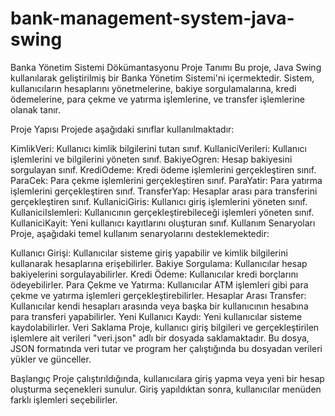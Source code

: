 # bank-management-system-java-swing
Banka Yönetim Sistemi Dökümantasyonu
Proje Tanımı
Bu proje, Java Swing kullanılarak geliştirilmiş bir Banka Yönetim Sistemi'ni içermektedir. Sistem, kullanıcıların hesaplarını yönetmelerine, bakiye sorgulamalarına, kredi ödemelerine, para çekme ve yatırma işlemlerine, ve transfer işlemlerine olanak tanır.

Proje Yapısı
Projede aşağıdaki sınıflar kullanılmaktadır:

KimlikVeri: Kullanıcı kimlik bilgilerini tutan sınıf.
KullaniciVerileri: Kullanıcı işlemlerini ve bilgilerini yöneten sınıf.
BakiyeOgren: Hesap bakiyesini sorgulayan sınıf.
KrediOdeme: Kredi ödeme işlemlerini gerçekleştiren sınıf.
ParaCek: Para çekme işlemlerini gerçekleştiren sınıf.
ParaYatir: Para yatırma işlemlerini gerçekleştiren sınıf.
TransferYap: Hesaplar arası para transferini gerçekleştiren sınıf.
KullaniciGiris: Kullanıcı giriş işlemlerini yöneten sınıf.
KullaniciIslemleri: Kullanıcının gerçekleştirebileceği işlemleri yöneten sınıf.
KullaniciKayit: Yeni kullanıcı kayıtlarını oluşturan sınıf.
Kullanım Senaryoları
Proje, aşağıdaki temel kullanım senaryolarını desteklemektedir:

Kullanıcı Girişi: Kullanıcılar sisteme giriş yapabilir ve kimlik bilgilerini kullanarak hesaplarına erişebilirler.
Bakiye Sorgulama: Kullanıcılar hesap bakiyelerini sorgulayabilirler.
Kredi Ödeme: Kullanıcılar kredi borçlarını ödeyebilirler.
Para Çekme ve Yatırma: Kullanıcılar ATM işlemleri gibi para çekme ve yatırma işlemleri gerçekleştirebilirler.
Hesaplar Arası Transfer: Kullanıcılar kendi hesapları arasında veya başka bir kullanıcının hesabına para transferi yapabilirler.
Yeni Kullanıcı Kaydı: Yeni kullanıcılar sisteme kaydolabilirler.
Veri Saklama
Proje, kullanıcı giriş bilgileri ve gerçekleştirilen işlemlere ait verileri "veri.json" adlı bir dosyada saklamaktadır. Bu dosya, JSON formatında veri tutar ve program her çalıştığında bu dosyadan verileri yükler ve günceller.

Başlangıç
Proje çalıştırıldığında, kullanıcılara giriş yapma veya yeni bir hesap oluşturma seçenekleri sunulur. Giriş yapıldıktan sonra, kullanıcılar menüden farklı işlemleri seçebilirler.
